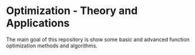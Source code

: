 # Optimization - Theory and Applications

The main goal of this repository is show some basic and advanced function optimization methods and algorithms.
